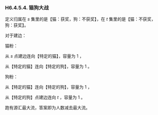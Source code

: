 ### H6.4.5.4. 猫狗大战

定义归属在 $s$ 集里的是【猫：获奖，狗：不获奖】，在 $t$ 集里的是【猫：不获奖，狗：获奖】。

对于建边：

猫粉：

从 $s$ 点建边连向【特定的猫】，容量为 $1$ ，

从【特定的猫】连向【特定的狗】，容量为 $1$ 。

狗粉：

从【特定的猫】连向【特定的狗】，容量为 $1$ ，

从【特定的狗】点建边连向 $t$ ，容量为 $1$ 。

跑有源汇最大流，答案即为人数减去最大流。